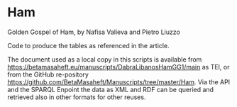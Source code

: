 # Ham
Golden Gospel of Ham, by Nafisa Valieva and Pietro Liuzzo

Code to produce the tables as referenced in the article.

The document used as a local copy in this scripts is available from https://betamasaheft.eu/manuscripts/DabraLibanosHamGG1/main as TEI, or from the GitHub re-pository https://github.com/BetaMasaheft/Manuscripts/tree/master/Ham. Via the API and the SPARQL Enpoint the data as XML and RDF can be queried and retrieved also in other formats for other reuses.
